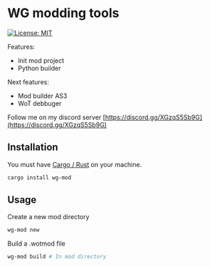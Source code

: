 # WG modding tools

[![License: MIT](https://img.shields.io/badge/License-MIT-yellow.svg)](https://opensource.org/licenses/MIT)

Features:

- Init mod project
- Python builder

Next features:

- Mod builder AS3
- WoT debbuger

Follow me on my discord server [https://discord.gg/XGzqS5Sb9G](https://discord.gg/XGzqS5Sb9G)

## Installation

You must have [Cargo / Rust](https://www.rust-lang.org/tools/install) on your machine.

```bash
cargo install wg-mod
```

## Usage

Create a new mod directory

```bash
wg-mod new

```

Build a .wotmod file
```bash
wg-mod build # In mod directory
```
